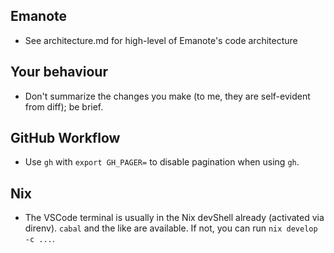 ## Emanote

- See architecture.md for high-level of Emanote's code architecture

## Your behaviour

- Don't summarize the changes you make (to me, they are self-evident from diff); be brief. 

## GitHub Workflow

- Use `gh` with `export GH_PAGER=` to disable pagination when using `gh`.

## Nix

- The VSCode terminal is usually in the Nix devShell already (activated via direnv). `cabal` and the like are available. If not, you can run `nix develop -c ...`.